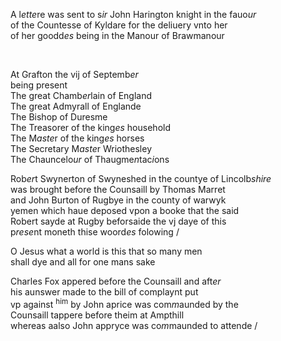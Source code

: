 ---
---
<div><div>
	<p>
		A l<i>ette</i>re was sent to s<i>ir</i> John Harington knight in the fauo<i>ur</i>
		<br />of the Countesse of Kyldare for the deliuery vnto her
		<br />of her goodd<i>es</i> being in the Manour of Brawmanour
	</p>
<br /></div>
   <div>
      <p>
		At Grafton the vij of Septemb<i>er</i>
		<br />being present
		<br />The great Chamb<i>er</i>lain of England
		<br />The great Admyrall of Englande
		<br />The Bishop of Duresme
		<br />The Treasorer of the king<i>es</i> household
		<br />The M<i>aste</i>r of the king<i>es</i> horses
		<br />The Secretary M<i>aste</i>r Wriothesley
		<br />The Chauncelo<i>ur</i> of Thaugme<i>n</i>tac<i>i</i>ons
	</p>
      <p>
		Rob<i>er</i>t Swynerton of Swyneshed in the countye of Lincolb<i>shire</i>
		<br />was brought before the Counsaill by Thomas Marret
		<br />and John Burton of Rugbye in the county of warwyk
		<br />yemen which haue deposed vpon a booke that the said
		<br />Robert sayde at Rugby beforsaide the vj daye of this
		<br />p<i>rese</i>nt moneth thise woord<i>es</i> folowing /
	</p>
      <p>
		O Jesus what a world is this that so many men
		<br />shall dye and all for one mans sake
	</p>
      <p>
		Charles Fox appered before the Counsaill and aft<i>er</i>
		<br />his aunswer made to the bill of complaynt put
		<br />vp against <sup>him</sup> by John aprice was com<i>m</i>aunded by the
		<br />Counsaill tappere before theim at Ampthill
		<br />whereas aalso John appryce was co<i>m</i>maunded to attende /
	</p>
<br /></div>
</div>
